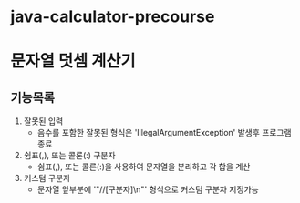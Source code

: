 # java-calculator-precourse

# 문자열 덧셈 계산기

## 기능목록
1. 잘못된 입력
    - 음수를 포함한 잘못된 형식은 'IllegalArgumentException' 발생후 프로그램 종료
2. 쉼표(,), 또는 콜론(:) 구분자
    - 쉼표(,), 또는 콜론(:)을 사용하여 문자열을 분리하고 각 합을 계산
3. 커스텀 구분자
    - 문자열 앞부분에 '"//[구분자]\n"' 형식으로 커스텀 구분자 지정가능
